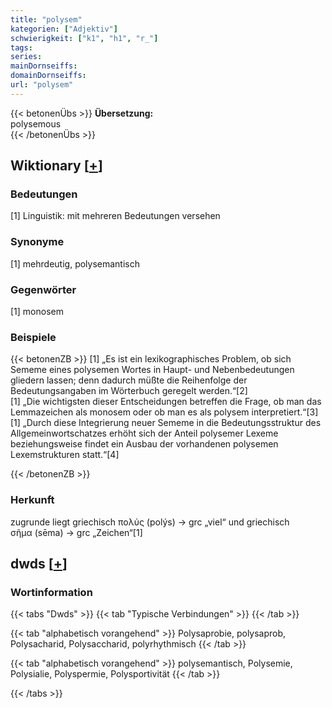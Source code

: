 ```yaml
---
title: "polysem"
kategorien: ["Adjektiv"]
schwierigkeit: ["k1", "h1", "r_"]
tags:
series:
mainDornseiffs:
domainDornseiffs:
url: "polysem"
---
```


{{< betonenÜbs >}}
**Übersetzung:**  
polysemous  
{{< /betonenÜbs >}}

## Wiktionary [[+](https://de.wiktionary.org/wiki/polysem)]

### Bedeutungen
[1] Linguistik: mit mehreren Bedeutungen versehen  

### Synonyme
[1] mehrdeutig, polysemantisch  

### Gegenwörter
[1] monosem  

### Beispiele
{{< betonenZB >}}
[1] „Es ist ein lexikographisches Problem, ob sich Sememe eines polysemen Wortes in Haupt- und Nebenbedeutungen gliedern lassen; denn dadurch müßte die Reihenfolge der Bedeutungsangaben im Wörterbuch geregelt werden.“[2]  
[1] „Die wichtigsten dieser Entscheidungen betreffen die Frage, ob man das Lemmazeichen als monosem oder ob man es als polysem interpretiert.“[3]  
[1] „Durch diese Integrierung neuer Sememe in die Bedeutungsstruktur des Allgemeinwortschatzes erhöht sich der Anteil polysemer Lexeme beziehungsweise findet ein Ausbau der vorhandenen polysemen Lexemstrukturen statt.“[4]  

{{< /betonenZB >}}
### Herkunft
zugrunde liegt griechisch πολύς (polýs) → grc „viel“ und griechisch σῆμα (sēma) → grc „Zeichen“[1]  



## dwds [[+](https://www.dwds.de/wb/polysem)]

### Wortinformation
{{< tabs "Dwds" >}}
{{< tab "Typische Verbindungen" >}}
{{< /tab >}}

{{< tab "alphabetisch vorangehend" >}}
Polysaprobie, polysaprob, Polysacharid, Polysaccharid, polyrhythmisch
{{< /tab >}}

{{< tab "alphabetisch vorangehend" >}}
polysemantisch, Polysemie, Polysialie, Polyspermie, Polysportivität
{{< /tab >}}

{{< /tabs >}}

